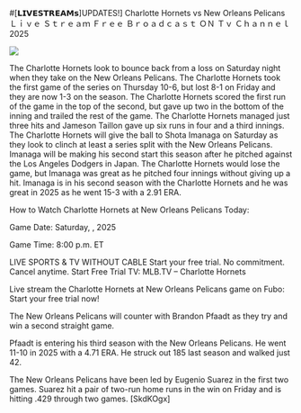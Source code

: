 #[𝗟𝗜𝗩𝗘𝗦𝗧𝗥𝗘𝗔𝗠𝘀]UPDATES!] Charlotte Hornets vs New Orleans Pelicans Ｌｉｖｅ Ｓｔｒｅａｍ Ｆｒｅｅ Ｂｒｏａｄｃａｓｔ ＯＮ Ｔｖ Ｃｈａｎｎｅｌ  2025  
  
  
[![](https://i.imgur.com/qSNzIqt.png)](https://movie.rssnews.media/IvLRWal.php)  
  
The Charlotte Hornets look to bounce back from a loss on Saturday night when they take on the New Orleans Pelicans. The Charlotte Hornets took the first game of the series on Thursday 10-6, but lost 8-1 on Friday and they are now 1-3 on the season. The Charlotte Hornets scored the first run of the game in the top of the second, but gave up two in the bottom of the inning and trailed the rest of the game. The Charlotte Hornets managed just three hits and Jameson Taillon gave up six runs in four and a third innings. The Charlotte Hornets will give the ball to Shota Imanaga on Saturday as they look to clinch at least a series split with the New Orleans Pelicans. Imanaga will be making his second start this season after he pitched against the Los Angeles Dodgers in Japan. The Charlotte Hornets would lose the game, but Imanaga was great as he pitched four innings without giving up a hit. Imanaga is in his second season with the Charlotte Hornets and he was great in 2025 as he went 15-3 with a 2.91 ERA.

How to Watch Charlotte Hornets at New Orleans Pelicans Today:

Game Date: Saturday, , 2025

Game Time: 8:00 p.m. ET

LIVE SPORTS & TV WITHOUT CABLE
Start your free trial. No commitment. Cancel anytime.
Start Free Trial
TV: MLB.TV – Charlotte Hornets

Live stream the Charlotte Hornets at New Orleans Pelicans game on Fubo: Start your free trial now!

The New Orleans Pelicans will counter with Brandon Pfaadt as they try and win a second straight game.

Pfaadt is entering his third season with the New Orleans Pelicans. He went 11-10 in 2025 with a 4.71 ERA. He struck out 185 last season and walked just 42.

The New Orleans Pelicans have been led by Eugenio Suarez in the first two games. Suarez hit a pair of two-run home runs in the win on Friday and is hitting .429 through two games. [SkdKOgx]